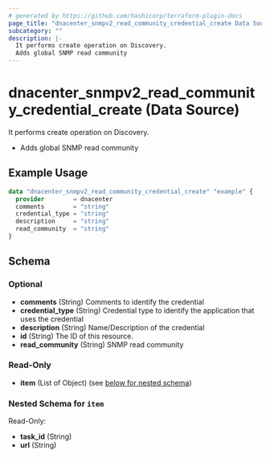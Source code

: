 ```yaml
---
# generated by https://github.com/hashicorp/terraform-plugin-docs
page_title: "dnacenter_snmpv2_read_community_credential_create Data Source - terraform-provider-dnacenter"
subcategory: ""
description: |-
  It performs create operation on Discovery.
  Adds global SNMP read community
---
```


# dnacenter_snmpv2_read_community_credential_create (Data Source)

It performs create operation on Discovery.

- Adds global SNMP read community

## Example Usage

```terraform
data "dnacenter_snmpv2_read_community_credential_create" "example" {
  provider        = dnacenter
  comments        = "string"
  credential_type = "string"
  description     = "string"
  read_community  = "string"
}
```

<!-- schema generated by tfplugindocs -->
## Schema

### Optional

- **comments** (String) Comments to identify the credential
- **credential_type** (String) Credential type to identify the application that uses the credential
- **description** (String) Name/Description of the credential
- **id** (String) The ID of this resource.
- **read_community** (String) SNMP read community

### Read-Only

- **item** (List of Object) (see [below for nested schema](#nestedatt--item))

<a id="nestedatt--item"></a>
### Nested Schema for `item`

Read-Only:

- **task_id** (String)
- **url** (String)


